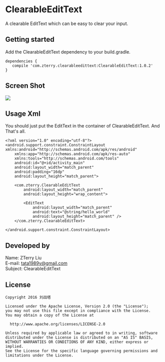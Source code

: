 # ClearableEditText
A clearable EditText which can be easy to clear your input.

Getting started
---------------
Add the ClearableEditText dependency to your build.gradle.
    
    dependencies {
       compile 'com.zterry.clearableedittext:ClearableEditText:1.0.2'
    }

Screen Shot
-----------
![](https://github.com/liuzhanta/ClearableEditText/blob/master/screen_shot.gif)


Usage Xml
---------
You should just put the EditText in the container of ClearableEditText. 
And That's all.
 
    <?xml version="1.0" encoding="utf-8"?>
    <android.support.constraint.ConstraintLayout xmlns:android="http://schemas.android.com/apk/res/android"
        xmlns:app="http://schemas.android.com/apk/res-auto"
        xmlns:tools="http://schemas.android.com/tools"
        android:id="@+id/activity_main"
        android:layout_width="match_parent"
        android:padding="16dp"
        android:layout_height="match_parent">

        <com.zterry.ClearableEditText
            android:layout_width="match_parent"
            android:layout_height="wrap_content">

            <EditText
                android:layout_width="match_parent"
                android:text="@string/hello_world"
                android:layout_height="match_parent" />
        </com.zterry.ClearableEditText>

    </android.support.constraint.ConstraintLayout>

Developed by
------------
Name: ZTerry Liu  
E-mail: tata1989y@gmail.com  
Subject: ClearableEditText  

License
---------

    Copyright 2016 刘战塔
    
    Licensed under the Apache License, Version 2.0 (the "License");
    you may not use this file except in compliance with the License.
    You may obtain a copy of the License at
 
      http://www.apache.org/licenses/LICENSE-2.0
 
    Unless required by applicable law or agreed to in writing, software
    distributed under the License is distributed on an "AS IS" BASIS,
    WITHOUT WARRANTIES OR CONDITIONS OF ANY KIND, either express or implied.
    See the License for the specific language governing permissions and
    limitations under the License.      
